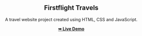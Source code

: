 <h2 align="center">Firstflight Travels</h2>
<div align="center">
<p>A travel website project created using HTML, CSS and JavaScript.</p>
<a href="https://mohdrahil101.github.io/firstflight-travels/" target="_blank"><strong>➥ Live Demo</strong></a>
</div>
